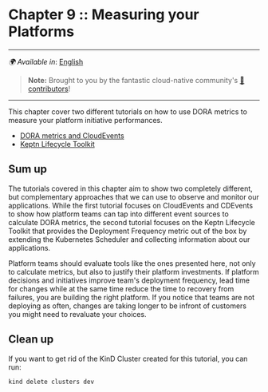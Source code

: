 # Chapter 9 :: Measuring your Platforms

---
_🌍 Available in_: [English](README.md)

> **Note:** Brought to you by the fantastic cloud-native community's [ 🌟 contributors](https://github.com/salaboy/platforms-on-k8s/graphs/contributors)!

---

This chapter cover two different tutorials on how to use DORA metrics to measure your platform initiative performances. 

- [DORA metrics and CloudEvents](dora-cloudevents/README.md)
- [Keptn Lifecycle Toolkit](keptn/README.md)

## Sum up

The tutorials covered in this chapter aim to show two completely different, but complementary approaches that we can use to observe and monitor our applications. While the first tutorial focuses on CloudEvents and CDEvents to show how platform teams can tap into different event sources to calculate DORA metrics, the second tutorial focuses on the Keptn Lifecycle Toolkit that provides the Deployment Frequency metric out of the box by extending the Kubernetes Scheduler and collecting information about our applications. 

Platform teams should evaluate tools like the ones presented here, not only to calculate metrics, but also to justify their platform investments. If platform decisions and initiatives improve team's deployment frequency, lead time for changes while at the same time reduce the time to recovery from failures, you are building the right platform. If you notice that teams are not deploying as often, changes are taking longer to be infront of customers you might need to revaluate your choices. 


## Clean up

If you want to get rid of the KinD Cluster created for this tutorial, you can run:

```
kind delete clusters dev
```

